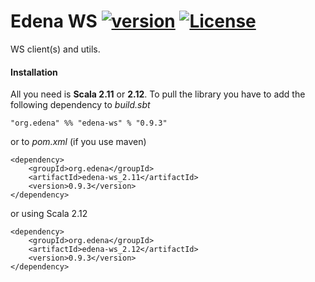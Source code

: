 # Edena WS [![version](https://img.shields.io/badge/version-0.6.0-green.svg)](https://peterbanda.net) [![License](https://img.shields.io/badge/License-Apache%202.0-lightgrey.svg)](https://www.apache.org/licenses/LICENSE-2.0)

WS client(s) and utils.

#### Installation

All you need is **Scala 2.11** or **2.12**. To pull the library you have to add the following dependency to *build.sbt*

```
"org.edena" %% "edena-ws" % "0.9.3"
```

or to *pom.xml* (if you use maven)

```
<dependency>
    <groupId>org.edena</groupId>
    <artifactId>edena-ws_2.11</artifactId>
    <version>0.9.3</version>
</dependency>
```

or using Scala 2.12

```
<dependency>
    <groupId>org.edena</groupId>
    <artifactId>edena-ws_2.12</artifactId>
    <version>0.9.3</version>
</dependency>
```
